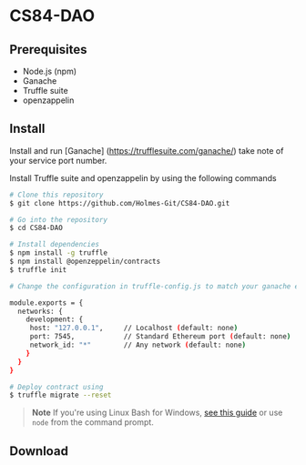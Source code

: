 # CS84-DAO

## Prerequisites

- Node.js (npm)
- Ganache
- Truffle suite
- openzappelin

## Install

Install and run [Ganache] (https://trufflesuite.com/ganache/) take note of your service port number.

Install Truffle suite and openzappelin by using the following commands

```bash
# Clone this repository
$ git clone https://github.com/Holmes-Git/CS84-DAO.git

# Go into the repository
$ cd CS84-DAO

# Install dependencies
$ npm install -g truffle
$ npm install @openzeppelin/contracts
$ truffle init

# Change the configuration in truffle-config.js to match your ganache environment

module.exports = {
  networks: {
    development: {
     host: "127.0.0.1",     // Localhost (default: none)
     port: 7545,            // Standard Ethereum port (default: none)
     network_id: "*"        // Any network (default: none)
    }
  }
}

# Deploy contract using
$ truffle migrate --reset
```

> **Note**
> If you're using Linux Bash for Windows, [see this guide](https://www.howtogeek.com/261575/how-to-run-graphical-linux-desktop-applications-from-windows-10s-bash-shell/) or use `node` from the command prompt.

## Download

